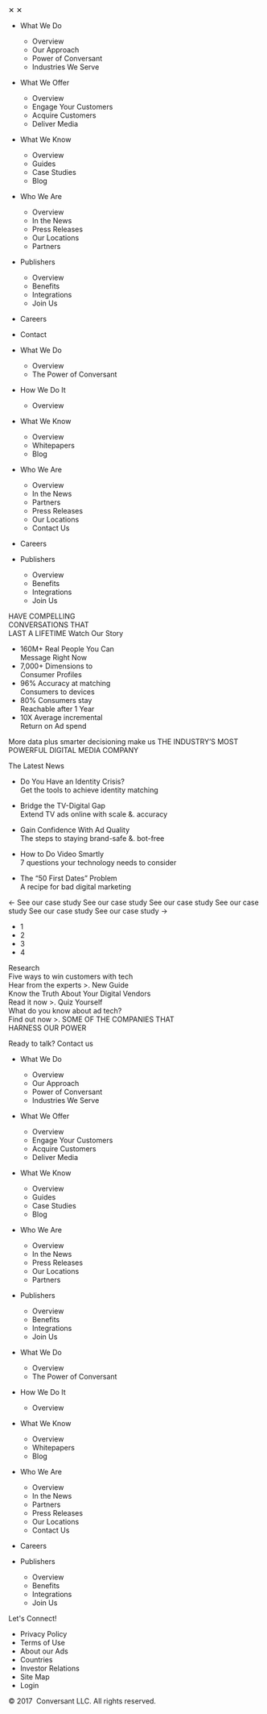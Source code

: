✕ ✕

*   What We Do
    *   Overview
    *   Our Approach
    *   Power of Conversant
    *   Industries We Serve
*   What We Offer
    *   Overview
    *   Engage Your Customers
    *   Acquire Customers
    *   Deliver Media
*   What We Know
    *   Overview
    *   Guides
    *   Case Studies
    *   Blog
*   Who We Are
    *   Overview
    *   In the News
    *   Press Releases
    *   Our Locations
    *   Partners
*   Publishers
    *   Overview
    *   Benefits
    *   Integrations
    *   Join Us
*   Careers
*   Contact

*   What We Do
    *   Overview
    *   The Power of Conversant
*   How We Do It
    *   Overview
*   What We Know
    *   Overview
    *   Whitepapers
    *   Blog
*   Who We Are
    *   Overview
    *   In the News
    *   Partners
    *   Press Releases
    *   Our Locations
    *   Contact Us
*   Careers
*   Publishers
    *   Overview
    *   Benefits
    *   Integrations
    *   Join Us

HAVE COMPELLING  
CONVERSATIONS THAT  
LAST A LIFETIME Watch Our Story

*   160M+ Real People You Can  
    Message Right Now
*   7,000+ Dimensions to  
    Consumer Profiles
*   96% Accuracy at matching  
    Consumers to devices
*   80% Consumers stay  
    Reachable after 1 Year
*   10X Average incremental  
    Return on Ad spend

More data plus smarter decisioning make us THE INDUSTRY’S MOST POWERFUL DIGITAL MEDIA COMPANY

The Latest News

*   Do You Have an Identity Crisis?  
    Get the tools to achieve identity matching  
    
*   Bridge the TV-Digital Gap  
    Extend TV ads online with scale &. accuracy  
    
*   Gain Confidence With Ad Quality  
    The steps to staying brand-safe &. bot-free  
    
*   How to Do Video Smartly  
    7 questions your technology needs to consider  
    
*   The “50 First Dates” Problem  
    A recipe for bad digital marketing

← See our case study See our case study See our case study See our case study See our case study See our case study →

*   1
*   2
*   3
*   4

Research  
Five ways to win customers with tech  
Hear from the experts >. New Guide  
Know the Truth About Your Digital Vendors  
Read it now >. Quiz Yourself  
What do you know about ad tech?  
Find out now >. SOME OF THE COMPANIES THAT  
HARNESS OUR POWER

Ready to talk? Contact us 

*   What We Do
    *   Overview
    *   Our Approach
    *   Power of Conversant
    *   Industries We Serve
*   What We Offer
    *   Overview
    *   Engage Your Customers
    *   Acquire Customers
    *   Deliver Media
*   What We Know
    *   Overview
    *   Guides
    *   Case Studies
    *   Blog
*   Who We Are
    *   Overview
    *   In the News
    *   Press Releases
    *   Our Locations
    *   Partners
*   Publishers
    *   Overview
    *   Benefits
    *   Integrations
    *   Join Us

*   What We Do
    *   Overview
    *   The Power of Conversant
*   How We Do It
    *   Overview
*   What We Know
    *   Overview
    *   Whitepapers
    *   Blog
*   Who We Are
    *   Overview
    *   In the News
    *   Partners
    *   Press Releases
    *   Our Locations
    *   Contact Us
*   Careers
*   Publishers
    *   Overview
    *   Benefits
    *   Integrations
    *   Join Us

Let's Connect!

*   Privacy Policy
*   Terms of Use
*   About our Ads
*   Countries
*   Investor Relations
*   Site Map
*   Login

© 2017  Conversant LLC. All rights reserved.